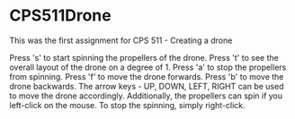 # CPS511Drone

This was the first assignment for CPS 511 - Creating a drone

Press 's' to start spinning the propellers of the drone.
Press 't' to see the overall layout of the drone on a degree of 1.
Press 'a' to stop the propellers from spinning.
Press 'f' to move the drone forwards.
Press 'b' to move the drone backwards.
The arrow keys - UP, DOWN, LEFT, RIGHT can be used to move the drone accordingly.
Additionally, the propellers can spin if you left-click on the mouse. To stop the spinning, simply right-click.
